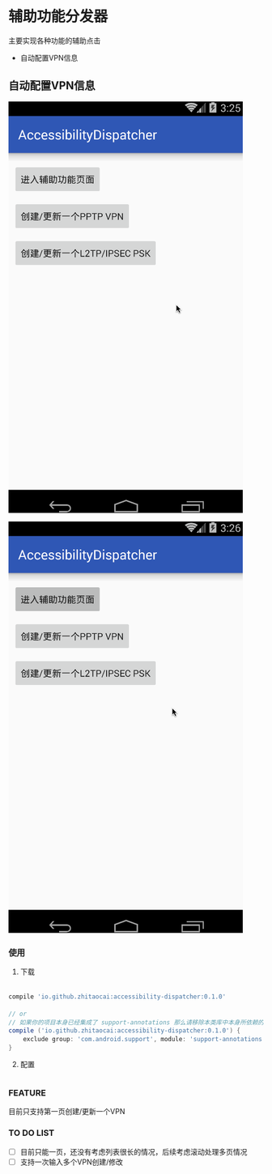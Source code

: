 # 辅助功能分发器

主要实现各种功能的辅助点击

* 自动配置VPN信息

## 自动配置VPN信息

![](static/gif/auto_create_pptp.gif)


![](static/gif/auto_create_l2tp.gif)


### 使用

1. 下载

```gradle

compile 'io.github.zhitaocai:accessibility-dispatcher:0.1.0'

// or
// 如果你的项目本身已经集成了 support-annotations 那么请移除本类库中本身所依赖的 support-annotations
compile ('io.github.zhitaocai:accessibility-dispatcher:0.1.0') {
    exclude group: 'com.android.support', module: 'support-annotations'
}

```

2. 配置 

```java

```

### FEATURE

目前只支持第一页创建/更新一个VPN


### TO DO LIST

* [ ] 目前只能一页，还没有考虑列表很长的情况，后续考虑滚动处理多页情况
* [ ] 支持一次输入多个VPN创建/修改
